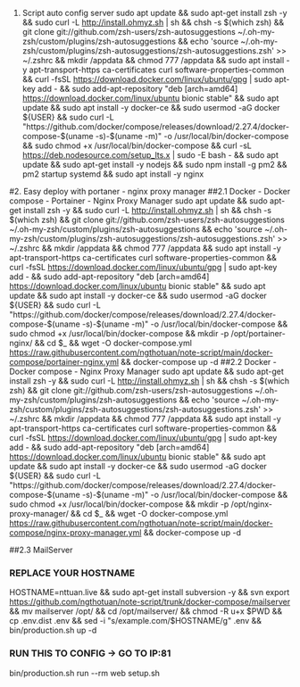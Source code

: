 1. Script auto config server
sudo apt update &&
sudo apt-get install zsh -y &&
sudo curl -L http://install.ohmyz.sh | sh &&
chsh -s $(which zsh) &&
git clone git://github.com/zsh-users/zsh-autosuggestions ~/.oh-my-zsh/custom/plugins/zsh-autosuggestions &&
echo 'source ~/.oh-my-zsh/custom/plugins/zsh-autosuggestions/zsh-autosuggestions.zsh' >> ~/.zshrc &&
mkdir /appdata && chmod 777 /appdata &&
sudo apt install -y apt-transport-https ca-certificates curl software-properties-common &&
curl -fsSL https://download.docker.com/linux/ubuntu/gpg | sudo apt-key add - &&
sudo add-apt-repository "deb [arch=amd64] https://download.docker.com/linux/ubuntu bionic stable" &&
sudo apt update &&
sudo apt install -y docker-ce &&
sudo usermod -aG docker ${USER} &&
sudo curl -L "https://github.com/docker/compose/releases/download/2.27.4/docker-compose-$(uname -s)-$(uname -m)" -o /usr/local/bin/docker-compose &&
sudo chmod +x /usr/local/bin/docker-compose &&
curl -sL https://deb.nodesource.com/setup_lts.x | sudo -E bash - &&
sudo apt update &&
sudo apt-get install -y nodejs &&
sudo npm install -g pm2 &&
pm2 startup systemd &&
sudo apt install -y nginx


#2. Easy deploy with portaner - nginx proxy manager
##2.1 Docker - Docker compose - Portainer - Nginx Proxy Manager
sudo apt update &&
sudo apt-get install zsh -y &&
sudo curl -L http://install.ohmyz.sh | sh &&
chsh -s $(which zsh) &&
git clone git://github.com/zsh-users/zsh-autosuggestions ~/.oh-my-zsh/custom/plugins/zsh-autosuggestions &&
echo 'source ~/.oh-my-zsh/custom/plugins/zsh-autosuggestions/zsh-autosuggestions.zsh' >> ~/.zshrc &&
mkdir /appdata && chmod 777 /appdata &&
sudo apt install -y apt-transport-https ca-certificates curl software-properties-common &&
curl -fsSL https://download.docker.com/linux/ubuntu/gpg | sudo apt-key add - &&
sudo add-apt-repository "deb [arch=amd64] https://download.docker.com/linux/ubuntu bionic stable" &&
sudo apt update &&
sudo apt install -y docker-ce &&
sudo usermod -aG docker ${USER} &&
sudo curl -L "https://github.com/docker/compose/releases/download/2.27.4/docker-compose-$(uname -s)-$(uname -m)" -o /usr/local/bin/docker-compose &&
sudo chmod +x /usr/local/bin/docker-compose &&
mkdir -p /opt/portainer-nginx/ && cd $_ &&
wget -O docker-compose.yml https://raw.githubusercontent.com/ngthotuan/note-script/main/docker-compose/portainer-nginx.yml &&
docker-compose up -d
##2.2 Docker - Docker compose - Nginx Proxy Manager
sudo apt update &&
sudo apt-get install zsh -y &&
sudo curl -L http://install.ohmyz.sh | sh &&
chsh -s $(which zsh) &&
git clone git://github.com/zsh-users/zsh-autosuggestions ~/.oh-my-zsh/custom/plugins/zsh-autosuggestions &&
echo 'source ~/.oh-my-zsh/custom/plugins/zsh-autosuggestions/zsh-autosuggestions.zsh' >> ~/.zshrc &&
mkdir /appdata && chmod 777 /appdata &&
sudo apt install -y apt-transport-https ca-certificates curl software-properties-common &&
curl -fsSL https://download.docker.com/linux/ubuntu/gpg | sudo apt-key add - &&
sudo add-apt-repository "deb [arch=amd64] https://download.docker.com/linux/ubuntu bionic stable" &&
sudo apt update &&
sudo apt install -y docker-ce &&
sudo usermod -aG docker ${USER} &&
sudo curl -L "https://github.com/docker/compose/releases/download/2.27.4/docker-compose-$(uname -s)-$(uname -m)" -o /usr/local/bin/docker-compose &&
sudo chmod +x /usr/local/bin/docker-compose &&
mkdir -p /opt/nginx-proxy-manager/ && cd $_ &&
wget -O docker-compose.yml https://raw.githubusercontent.com/ngthotuan/note-script/main/docker-compose/nginx-proxy-manager.yml &&
docker-compose up -d


##2.3 MailServer
### REPLACE YOUR HOSTNAME
HOSTNAME=nttuan.live &&
sudo apt-get install subversion -y &&
svn export https://github.com/ngthotuan/note-script/trunk/docker-compose/mailserver &&
mv mailserver /opt/ &&
cd /opt/mailserver/ &&
chmod -R u+x $PWD &&
cp .env.dist .env &&
sed -i "s/example.com/$HOSTNAME/g" .env &&
bin/production.sh up -d 
### RUN THIS TO CONFIG -> GO TO IP:81
bin/production.sh run --rm web setup.sh
